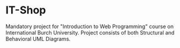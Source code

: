 # IT-Shop
Mandatory project for "Introduction to Web Programming" course on International Burch University. Project consists of both Structural and Behavioral UML Diagrams.
